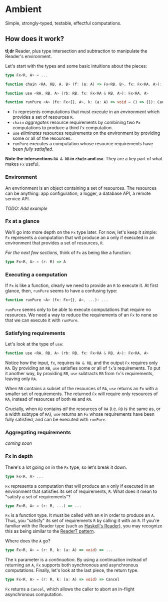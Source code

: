 # Ambient

Simple, strongly-typed, testable, effectful computations.

## How does it work?

**tl;dr** Reader, plus type intersection and subtraction to manipulate the Reader's environment.

Let's start with the types and some basic intuitions about the pieces:

```typescript
type Fx<R, A> = ...

function chain <RA, RB, A, B> (f: (a: A) => Fx<RB, B>, fx: Fx<RA, A>): Fx<RA & RB, B>

function use <RA, RB, A> (rb: RB, fx: Fx<RA & RB, A>): Fx<RA, A>

function runPure <A> (fx: Fx<{}, A>, k: (a: A) => void = () => {}): Cancel
```

- `Fx` represents computations that must execute in an _environment_ which provides a set of resources `R`.
- `chain` _aggregates_ resource requirements by combining two `Fx` computations to produce a third `Fx` computation.
- `use` _eliminates_ resources requirements on the environment by providing some or all of the resources.
- `runPure` executes a computation whose resource requirements have been _fully satisfied_.

**Note the intersections `RA & RB` in `chain` and `use`**.  They are a key part of what makes `Fx` useful.

### Environment

An envrionment is an object containing a set of resources.  The resources can be anything: app configuration, a logger, a database API, a remote service API.

_TODO: Add example_

### Fx at a glance

We'll go into more depth on the `Fx` type later.  For now, let's keep it simple: `Fx` represents a computation that will produce an `A` only if executed in an environment that provides a set of resources, `R`.

_For the next few sections_, think of `Fx` as being like a function:

```typescript
type Fx<R, A> = (r: R) => A
```

### Executing a computation

If `Fx` is like a function, clearly we need to provide an `R` to execute it.  At first glance, then, `runPure` seems to have a confusing type:

```typescript
function runPure <A> (fx: Fx<{}, A>, ...): ...
```

`runPure` seems only to be able to execute computations that require no resources. We need a way to reduce the requirements of an `Fx` to none so that we can execute it with `runPure`.

### Satisfying requirements

Let's look at the type of `use`:

```typescript
function use <RA, RB, A> (rb: RB, fx: Fx<RA & RB, A>): Fx<RA, A>
```

Notice how the input, `fx`, requires `RA & RB`, and the output `Fx` requires only `RA`.  By providing an `RB`, `use` satisfies some or all of `fx`'s requirements.  To put it another way, by providing `RB`, `use` subtracts `RB` from `fx`'s requirements, leaving only `RA`.

When `RB` contains a subset of the resources of `RA`, `use` returns an `Fx` with a smaller set of requirements.  The returned `Fx` will require only resources of `RA`, instead of resources of both `RB` and `RA`.

Crucially, when `RB` contains _all_ the resources of `RA` (i.e. `RB` is the same as, or a width subtype of `RA`), `use` returns an `Fx` whose requirements have been fully satisfied, and can be executed with `runPure`.

### Aggregating requirements

_coming soon_

### Fx in depth

There's a lot going on in the `Fx` type, so let's break it down.

```typescript
type Fx<R, A> ...
```

`Fx` represents a computation that will produce an `A` only if executed in an environment that satisfies its set of requirements, `R`.  What does it mean to "satisfy a set of requirements"?

```typescript
type Fx<R, A> = (r: R, ...) => ...
```

`Fx` is a function type.  It must be called with an `R` in order to produce an `A`.  Thus, you "satisfy" its set of requirements `R` by calling it with an `R`.  If you're familiar with the Reader type (such as [Haskell's Reader](http://hackage.haskell.org/package/mtl-2.2.2/docs/Control-Monad-Reader.html)), you may recognize this as being similar to the [ReaderT pattern](https://www.fpcomplete.com/blog/2017/06/readert-design-pattern).

Where does the `A` go?

```typescript
type Fx<R, A> = (r: R, k: (a: A) => void) => ...
```

The `k` parameter is a _continuation_.  By using a continuation instead of returning an `A`, `Fx` supports both synchronous and asynchronous computations.  Finally, let's look at the last piece, the return type.

```typescript
type Fx<R, A> = (r: R, k: (a: A) => void) => Cancel
```

`Fx` returns a `Cancel`, which allows the caller to abort an in-flight asynchronous computation.
